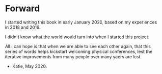 # Forward

I started writing this book in early January 2020, based on my experiences in 2018 and 2019.

I didn't know what the world would turn into when I started this project. 

All I can hope is that when we are able to see each other again, that this series of words helps kickstart welcoming physical conferences, lest the iterative improvements from many people over many yaers are lost. 

- Katie, May 2020. 
